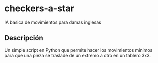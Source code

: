# checkers-a-star
IA basica de movimientos para damas inglesas

## Descripción

Un simple script en Python que permite hacer los movimientos minimos para que una pieza se traslade de un extremo a otro en un tablero 3x3.
